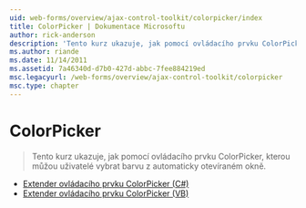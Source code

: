 ```yaml
---
uid: web-forms/overview/ajax-control-toolkit/colorpicker/index
title: ColorPicker | Dokumentace Microsoftu
author: rick-anderson
description: 'Tento kurz ukazuje, jak pomocí ovládacího prvku ColorPicker, kterou můžou uživatelé vybrat barvu z automaticky otevíraném okně.'
ms.author: riande
ms.date: 11/14/2011
ms.assetid: 7a46340d-d7b0-427d-abbc-7fee884219ed
msc.legacyurl: /web-forms/overview/ajax-control-toolkit/colorpicker
msc.type: chapter
---
```

<a name="colorpicker"></a>ColorPicker
====================
> Tento kurz ukazuje, jak pomocí ovládacího prvku ColorPicker, kterou můžou uživatelé vybrat barvu z automaticky otevíraném okně.


- [Extender ovládacího prvku ColorPicker (C#)](using-the-colorpicker-control-extender-cs.md)
- [Extender ovládacího prvku ColorPicker (VB)](using-the-colorpicker-control-extender-vb.md)
